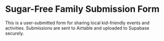# Sugar-Free Family Submission Form

This is a user-submitted form for sharing local kid-friendly events and activities. Submissions are sent to Airtable and uploaded to Supabase securely.